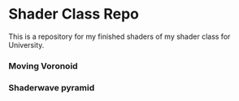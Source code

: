 # Shader Class Repo

This is a repository for my finished shaders of my shader class for University. 

### Moving Voronoid


### Shaderwave pyramid
